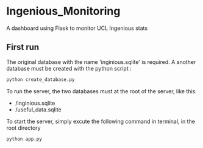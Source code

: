 # Ingenious_Monitoring
A dashboard using Flask to monitor UCL Ingenious stats


## First run

The original database with the name 'inginious.sqlite' is required. A another database must be created with the python script :
```python
python create_database.py
```

To run the server, the two databases must at the root of the server, like this:
 -  /inginious.sqlite
 -  /useful_data.sqlite
 
To start the server, simply excute the following command in terminal, in the root directory
```bash
python app.py
```



